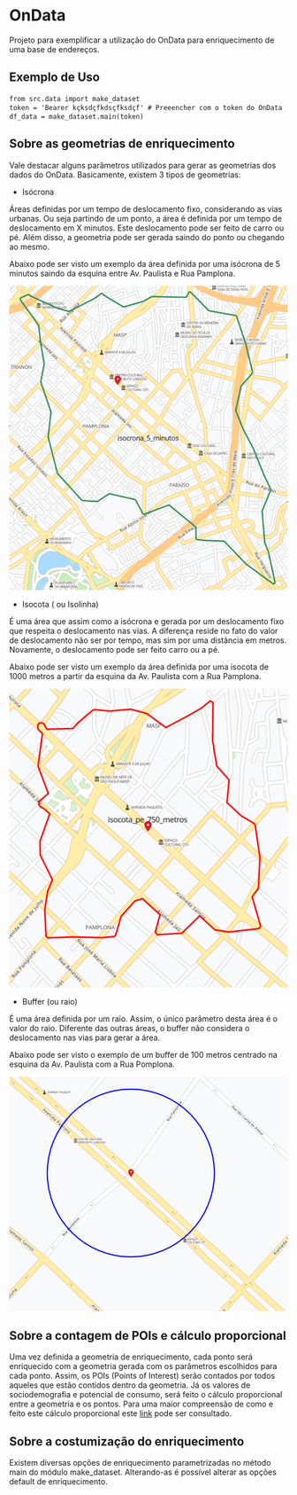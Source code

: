 OnData
==============================

Projeto para exemplificar a utilização do OnData para enriquecimento de uma base
de endereços.


Exemplo de Uso
------------

```
from src.data import make_dataset
token = 'Bearer kçksdçfkdsçfksdçf' # Preeencher com o token do OnData
df_data = make_dataset.main(token)
```

Sobre as geometrias de enriquecimento
------------

Vale destacar alguns parâmetros utilizados para gerar as geometrias dos dados do
OnData. Basicamente, existem 3 tipos de geometrias:

* Isócrona

Áreas definidas por um tempo de deslocamento fixo, considerando as vias urbanas. Ou seja partindo de um ponto, a área é definida por um tempo de deslocamento em
X minutos. Este deslocamento pode ser feito de carro ou pé. Além disso, a geometria pode ser gerada saindo do ponto ou chegando ao mesmo.

Abaixo pode ser visto um exemplo da área definida por uma isócrona de 5
minutos saindo da esquina entre Av. Paulista e Rua Pamplona.

![alt text](images/isocrona_5_min_saindo.png "Isócrona")

* Isocota ( ou Isolinha)

É uma área que assim como a isócrona e gerada por um deslocamento fixo que
respeita o deslocamento nas vias. A diferença reside no fato do valor de
deslocamento não ser por tempo, mas sim por uma distância em metros. Novamente,
o deslocamento pode ser feito carro ou a pé.

Abaixo pode ser visto um exemplo da área definida por uma isocota de 1000 metros
a partir da esquina da Av. Paulista com a Rua Pamplona.

![alt text](images/isocota_pe_750_metros.png "Isocota")

* Buffer (ou raio)

É uma área definida por um raio. Assim, o único parâmetro desta área é o valor
do raio. Diferente das outras áreas, o buffer não considera o deslocamento nas
vias para gerar a área.

Abaixo pode ser visto o exemplo de um buffer de 100 metros centrado na esquina
da Av. Paulista com a Rua Pomplona.

![alt text](images/buffer_100_metros.png "Buffer")


Sobre a contagem de POIs e cálculo proporcional
-------------------------

Uma vez definida a geometria de enriquecimento, cada ponto será enriquecido com
a geometria gerada com os parâmetros escolhidos para cada ponto. Assim, os POIs
(Points of Interest) serão contados por todos aqueles que estão contidos dentro
da geometria. Já os valores de sociodemografia e potencial de consumo, será
feito o cálculo proporcional entre a geometria e os pontos. Para uma maior
compreensão de como e feito este cálculo proporcional este
[link](https://medium.com/geo-tech/manipulando-dados-geoespaciais-em-python-9fe21dda5894 "GeoTech") pode ser consultado.

Sobre a costumização do enriquecimento
------------------------

Existem diversas opções de enriquecimento parametrizadas no método main do
módulo make\_dataset. Alterando-as é possível alterar as opções default de
enriquecimento.
